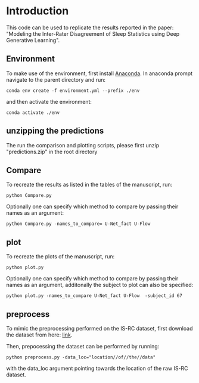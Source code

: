 # Introduction
This code can be used to replicate the results reported in the paper: "Modeling the Inter-Rater Disagreement of Sleep Statistics using Deep Generative Learning". 

## Environment
To make use of the environment, first install [Anaconda](https://www.anaconda.com/). In anaconda prompt navigate to the parent directory and run:
```
conda env create -f environment.yml --prefix ./env
```
and then activate the environment:
```
conda activate ./env
```

## unzipping the predictions
The run the comparison and plotting scripts, please first unzip "predictions.zip" in the root directory

## Compare
To recreate the results as listed in the tables of the manuscript, run:
```
python Compare.py
```
Optionally one can specify which method to compare by passing their names as an argument:
```
python Compare.py -names_to_compare= U-Net_fact U-Flow 
```

## plot
To recreate the plots of the manuscript, run:
```
python plot.py
```
Optionally one can specify which method to compare by passing their names as an argument, additonally the subject to plot can also be specified:
```
python plot.py -names_to_compare U-Net_fact U-Flow  -subject_id 67
```

## preprocess
To mimic the preprocessing performed on the IS-RC dataset, first download the dataset from here: [link](https://stanfordmedicine.app.box.com/s/r9e92ygq0erf7hn5re6j51aaggf50jly/folder/53209541138).

Then, prepocessing the dataset can be performed by running:
```
python preprocess.py -data_loc="location//of//the//data"
```
with the data_loc argument pointing towards the location of the raw IS-RC dataset.